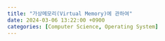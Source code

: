 ```yaml
---
title: "가상메모리(Virtual Memory)에 관하여"
date: 2024-03-06 13:22:00 +0900
categories: [Computer Science, Operating System]
---
```

